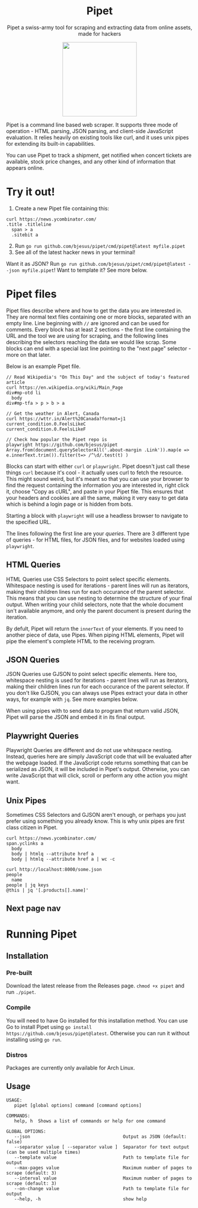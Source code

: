 <h1 align="center">
Pipet
</h1>

<p align="center">
Pipet a swiss-army tool for scraping and extracting data from online assets, made for hackers
</p>
<p align="center">
<img src="https://github.com/user-attachments/assets/e23a40de-c391-46a5-a30c-b825cc02ee8a" height="200">
</p>

Pipet is a command line based web scraper. It supports three mode of operation - HTML parsing, JSON parsing, and client-side JavaScript evaluation. It relies heavily on existing tools like curl, and it uses unix pipes for extending its built-in capabilities.

You can use Pipet to track a shipment, get notified when concert tickets are available, stock price changes, and any other kind of information that appears online.

# Try it out!
1. Create a new Pipet file containing this:
```
curl https://news.ycombinator.com/
.title .titleline
  span > a
  .sitebit a
```
2. Run `go run github.com/bjesus/pipet/cmd/pipet@latest myfile.pipet`
3. See all of the latest hacker news in your terminal!

Want it as JSON? Run `go run github.com/bjesus/pipet/cmd/pipet@latest --json myfile.pipet`! Want to template it? See more below.

# Pipet files
Pipet files describe where and how to get the data you are interested in. They are normal text files containing one or more blocks, separated with an empty line. Line beginning with `//` are ignored and can be used for comments. Every block has at least 2 sections - the first line containing the URL and the tool we are using for scraping, and the following lines describing the selectors reaching the data we would like scrap. Some blocks can end with a special last line pointing to the "next page" selector - more on that later.

Below is an example Pipet file.

```
// Read Wikipedia's "On This Day" and the subject of today's featured article
curl https://en.wikipedia.org/wiki/Main_Page
div#mp-otd li
  body
div#mp-tfa > p > b > a

// Get the weather in Alert, Canada
curl https://wttr.in/Alert%20Canada?format=j1
current_condition.0.FeelsLikeC
current_condition.0.FeelsLikeF

// Check how popular the Pipet repo is
playwright https://github.com/bjesus/pipet
Array.from(document.querySelectorAll('.about-margin .Link')).map(e => e.innerText.trim()).filter(t=> /^\d/.test(t) )
```

Blocks can start with either `curl` or `playwright`. Pipet doesn't just call these things `curl` because it's cool - it actually uses curl to fetch the resource. This might sound weird, but it's meant so that you can use your browser to find the request containing the information you are interested in, right click it, choose "Copy as cURL", and paste in your Pipet file. This ensures that your headers and cookies are all the same, making it very easy to get data which is behind a login page or is hidden from bots.

Starting a block with `playwright` will use a headless browser to navigate to the specified URL.

The lines following the first line are your _queries_. There are 3 different type of queries - for HTML files, for JSON files, and for websites loaded using `playwright`.

## HTML Queries
HTML Queries use CSS Selectors to point select specific elements. Whitespace nesting is used for iterations - parent lines will run as iterators, making their children lines run for each occurance of the parent selector. This means that you can use nesting to determine the structure of your final output. When writing your child selectors, note that the whole document isn't available anymore, and only the parent document is present during the iteration.

By defult, Pipet will return the `innerText` of your elements. If you need to another piece of data, use Pipes. When piping HTML elements, Pipet will pipe the element's complete HTML to the receiving program.

## JSON Queries
JSON Queries use GJSON to point select specific elements. Here too, whitespace nesting is used for iterations - parent lines will run as iterators, making their children lines run for each occurance of the parent selector. If you don't like GJSON, you can always use Pipes extract your data in other ways, for example with `jq`. See more examples below.

When using pipes with to send data to program that return valid JSON, Pipet will parse the JSON and embed it in its final output.

## Playwright Queries
Playwright Queries are different and do not use whitespace nesting. Instead, queries here are simply JavaScript code that will be evaluated after the webpage loaded. If the JavaScript code returns something that can be serialized as JSON, it will be included in Pipet's output. Otherwise, you can write JavaScript that will click, scroll or perform any othe action you might want.

## Unix Pipes
Sometimes CSS Selectors and GJSON aren't enough, or perhaps you just prefer using something you already know. This is why unix pipes are first class citizen in Pipet.

```
curl https://news.ycombinator.com/
span.yclinks a
  body
  body | htmlq --attribute href a
  body | htmlq --attribute href a | wc -c

curl http://localhost:8000/some.json 
people
  name
people | jq keys
@this | jq '[.products[].name]'
```

## Next page nav

# Running Pipet

## Installation

### Pre-built
Download the latest release from the Releases page. `chmod +x pipet` and run `./pipet`.

### Compile
You will need to have Go installed for this installation method.
You can use Go to install Pipet using `go install https://github.com/bjesus/pipet@latest`.  Otherwise you can run it without installing using `go run`.

### Distros
Packages are currently only available for Arch Linux.

## Usage

```
USAGE:
   pipet [global options] command [command options]

COMMANDS:
   help, h  Shows a list of commands or help for one command

GLOBAL OPTIONS:
   --json                                   Output as JSON (default: false)
   --separator value [ --separator value ]  Separator for text output (can be used multiple times)
   --template value                         Path to template file for output
   --max-pages value                        Maximum number of pages to scrape (default: 3)
   --interval value                         Maximum number of pages to scrape (default: 3)
   --on-change value                        Path to template file for output
   --help, -h                               show help
```


